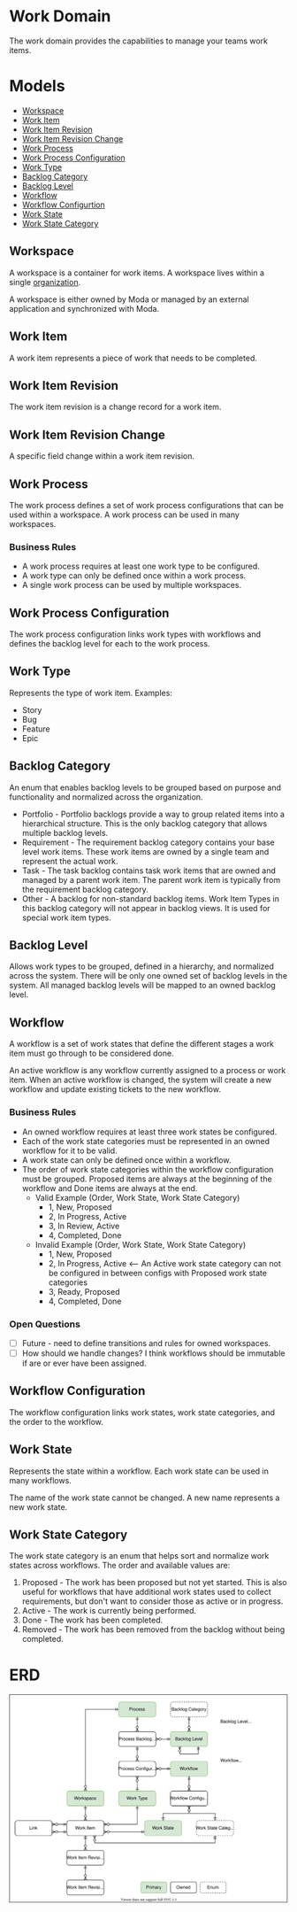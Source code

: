# Work Domain
The work domain provides the capabilities to manage your teams work items.

# Models
- [Workspace](#workspace)
- [Work Item](#work-item)
- [Work Item Revision](#work-item-revision)
- [Work Item Revision Change](#work-item-revision-change)
- [Work Process](#work-process)
- [Work Process Configuration](#work-process-configuration)
- [Work Type](#work-type)
- [Backlog Category](#backlog-category)
- [Backlog Level](#backlog-level)
- [Workflow](#workflow)
- [Workflow Configurtion](#workflow-configuration)
- [Work State](#work-state)
- [Work State Category](#work-state-category)

## Workspace
A workspace is a container for work items. A workspace lives within a single [organization](./organization.md).

A workspace is either owned by Moda or managed by an external application and synchronized with Moda.

## Work Item
A work item represents a piece of work that needs to be completed.

## Work Item Revision
The work item revision is a change record for a work item.

## Work Item Revision Change
A specific field change within a work item revision.

## Work Process
The work process defines a set of work process configurations that can be used within a workspace.  A work process can be used in many workspaces.

### Business Rules
- A work process requires at least one work type to be configured.
- A work type can only be defined once within a work process.
- A single work process can be used by multiple workspaces.

## Work Process Configuration
The work process configuration links work types with workflows and defines the backlog level for each to the work process.

## Work Type
Represents the type of work item.  Examples:
- Story
- Bug
- Feature
- Epic


## Backlog Category
An enum that enables backlog levels to be grouped based on purpose and functionality and normalized across the organization.
- Portfolio - Portfolio backlogs provide a way to group related items into a hierarchical structure.  This is the only backlog category that allows multiple backlog levels.
- Requirement - The requirement backlog category contains your base level work items.  These work items are owned by a single team and represent the actual work.
- Task - The task backlog contains task work items that are owned and managed by a parent work item.  The parent work item is typically from the requirement backlog category.
- Other - A backlog for non-standard backlog items.  Work Item Types in this backlog category will not appear in backlog views.  It is used for special work item types.

## Backlog Level
Allows work types to be grouped, defined in a hierarchy, and normalized across the system.  There will be only one owned set of backlog levels in the system.  All managed backlog levels will be mapped to an owned backlog level.

## Workflow
A workflow is a set of work states that define the different stages a work item must go through to be considered done.

An active workflow is any workflow currently assigned to a process or work item.  When an active workflow is changed, the system will create a new workflow and update existing tickets to the new workflow.

### Business Rules
- An owned workflow requires at least three work states be configured.
- Each of the work state categories must be represented in an owned workflow for it to be valid.
- A work state can only be defined once within a workflow.
- The order of work state categories within the workflow configuration must be grouped.  Proposed items are always at the beginning of the workflow and Done items are always at the end.
  - Valid Example (Order, Work State, Work State Category)
    - 1, New, Proposed
    - 2, In Progress, Active
    - 3, In Review, Active
    - 4, Completed, Done
  - Invalid Example (Order, Work State, Work State Category)
    - 1, New, Proposed
    - 2, In Progress, Active   <-- An Active work state category can not be configured in between configs with Proposed work state categories
    - 3, Ready, Proposed
    - 4, Completed, Done

### Open Questions
- [ ] Future - need to define transitions and rules for owned workspaces.
- [ ] How should we handle changes?  I think workflows should be immutable if are or ever have been assigned.

## Workflow Configuration
The workflow configuration links work states, work state categories, and the order to the workflow.

## Work State
Represents the state within a workflow.  Each work state can be used in many workflows.

The name of the work state cannot be changed.  A new name represents a new work state.

## Work State Category
The work state category is an enum that helps sort and normalize work states across workflows.  The order and available values are:
1. Proposed - The work has been proposed but not yet started.  This is also useful for workflows that have additional work states used to collect requirements, but don't want to consider those as active or in progress.
2. Active - The work is currently being performed.
3. Done - The work has been completed.
4. Removed - The work has been removed from the backlog without being completed.

# ERD
![work domain erd](./work-domain-erd.drawio.svg)